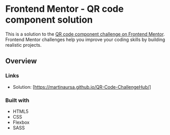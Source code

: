 # Frontend Mentor - QR code component solution

This is a solution to the [QR code component challenge on Frontend Mentor](https://www.frontendmentor.io/challenges/qr-code-component-iux_sIO_H). Frontend Mentor challenges help you improve your coding skills by building realistic projects. 


## Overview


### Links

- Solution: [https://martinaursa.github.io/QR-Code-ChallengeHub/]

### Built with

- HTML5
- CSS
- Flexbox
- SASS

